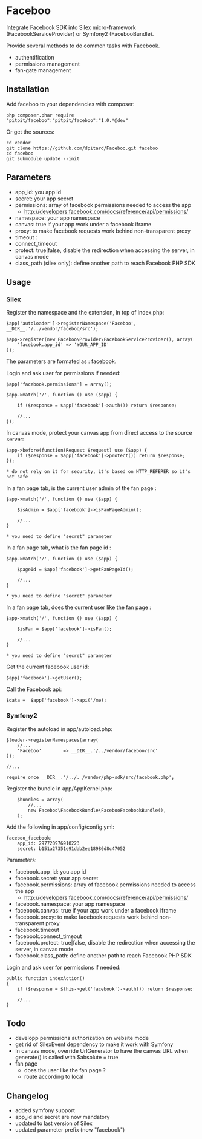 Faceboo
=======

Integrate Facebook SDK into Silex micro-framework (FacebookServiceProvider) or Symfony2 (FacebooBundle).

Provide several methods to do common tasks with Facebook.
* authentification
* permissions management
* fan-gate management


Installation
------------

Add faceboo to your dependencies with composer:

    php composer.phar require "pitpit/faceboo":"pitpit/faceboo":"1.0.*@dev"

Or get the sources:

    cd vendor
    git clone https://github.com/dpitard/Faceboo.git faceboo
    cd faceboo
    git submodule update --init

Parameters
----------

* app_id: you app id
* secret: your app secret
* permissions: array of facebook permissions needed to access the app
    * http://developers.facebook.com/docs/reference/api/permissions/
* namespace: your app namespace
* canvas: true if your app work under a facebook iframe
* proxy: to make facebook requests work behind non-transparent proxy
* timeout :
* connect_timeout
* protect: true|false, disable the redirection when accessing the server, in canvas mode
* class_path (silex only): define another path to reach Facebook PHP SDK

Usage
-----

### Silex

Register the namespace and the extension, in top of index.php:

    $app['autoloader']->registerNamespace('Faceboo', __DIR__.'/../vendor/faceboo/src');

    $app->register(new Faceboo\Provider\FacebookServiceProvider(), array(
        'facebook.app_id' => 'YOUR_APP_ID'
    ));

The parameters are formated as : facebook.<NAME>


Login and ask user for permissions if needed:
    
    $app['facebook.permissions'] = array();

    $app->match('/', function () use ($app) {

        if ($response = $app['facebook']->auth()) return $response;

        //...
    });

In canvas mode, protect your canvas app from direct access to the source server:

    $app->before(function(Request $request) use ($app) {
        if ($response = $app['facebook']->protect()) return $response;
    });

    * do not rely on it for security, it's based on HTTP_REFERER so it's not safe

In a fan page tab, is the current user admin of the fan page :

    $app->match('/', function () use ($app) {

        $isAdmin = $app['facebook']->isFanPageAdmin();
        
        //...
    }

    * you need to define "secret" parameter

In a fan page tab, what is the fan page id :

    $app->match('/', function () use ($app) {

        $pageId = $app['facebook']->getFanPageId();
        
        //...
    }

    * you need to define "secret" parameter

In a fan page tab, does the current user like the fan page :

    $app->match('/', function () use ($app) {

        $isFan = $app['facebook']->isFan();
        
        //...
    }

    * you need to define "secret" parameter

Get the current facebook user id:

    $app['facebook']->getUser();

Call the Facebook api:

    $data =  $app['facebook']->api('/me);

### Symfony2

Register the autoload in app/autoload.php:

    $loader->registerNamespaces(array(
        //...
        'Faceboo'        => __DIR__.'/../vendor/faceboo/src'
    ));

    //...

    require_once __DIR__.'/../. /vendor/php-sdk/src/facebook.php';

Register the bundle in app/AppKernel.php:

        $bundles = array(
            //...
            new Faceboo\FacebookBundle\FacebooFacebookBundle(),
        );

Add the following in app/config/config.yml:

    faceboo_facebook:
        app_id: 297720976910223
        secret: b151a27351e91dab2ee18986d8c47052

Parameters:

* facebook.app_id: you app id
* facebook.secret: your app secret
* facebook.permissions: array of facebook permissions needed to access the app
    * http://developers.facebook.com/docs/reference/api/permissions/
* facebook.namespace: your app namespace
* facebook.canvas: true if your app work under a facebook iframe
* facebook.proxy: to make facebook requests work behind non-transparent proxy
* facebook.timeout
* facebook.connect_timeout
* facebook.protect: true|false, disable the redirection when accessing the server, in canvas mode
* facebook.class_path: define another path to reach Facebook PHP SDK

Login and ask user for permissions if needed:
    
    public function indexAction()
    {   
        if ($response = $this->get('facebook')->auth()) return $response;
        
        //...
    }

Todo
----
* developp permissions authorization on website mode
* get rid of SilexEvent dependency to make it work with Symfony
* In canvas mode, override UrlGenerator to have the canvas URL when generate() is called with $absolute = true
* fan page
    * does the user like the fan page ?
    * route according to local

Changelog
---------
* added symfony support
* app_id and secret are now mandatory
* updated to last version of Silex
* updated parameter prefix (now "facebook")
